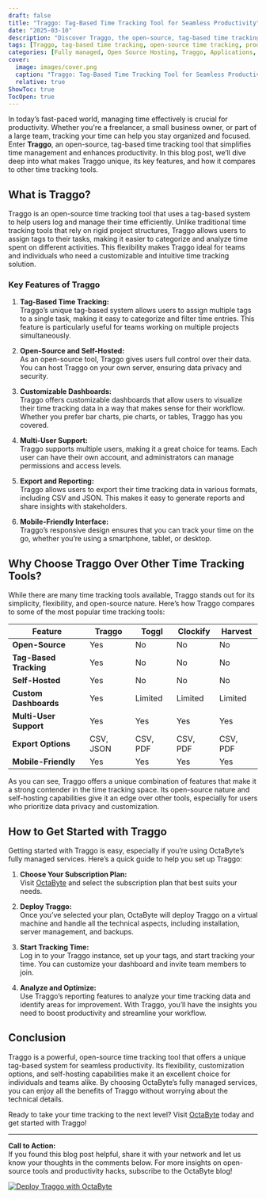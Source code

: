 ```yaml
---
draft: false
title: "Traggo: Tag-Based Time Tracking Tool for Seamless Productivity"
date: "2025-03-10"
description: "Discover Traggo, the open-source, tag-based time tracking tool designed to boost productivity and simplify project management. Learn how Traggo stands out from other time tracking tools and why it’s the perfect choice for teams and individuals."
tags: [Traggo, tag-based time tracking, open-source time tracking, productivity tools, project management, time tracking software, Traggo vs other tools, Traggo features, Traggo benefits]
categories: [Fully managed, Open Source Hosting, Traggo, Applications, Others]
cover:
  image: images/cover.png
  caption: "Traggo: Tag-Based Time Tracking Tool for Seamless Productivity"
  relative: true
ShowToc: true
TocOpen: true
---
```



In today’s fast-paced world, managing time effectively is crucial for productivity. Whether you're a freelancer, a small business owner, or part of a large team, tracking your time can help you stay organized and focused. Enter **Traggo**, an open-source, tag-based time tracking tool that simplifies time management and enhances productivity. In this blog post, we’ll dive deep into what makes Traggo unique, its key features, and how it compares to other time tracking tools.

## What is Traggo?

Traggo is an open-source time tracking tool that uses a tag-based system to help users log and manage their time efficiently. Unlike traditional time tracking tools that rely on rigid project structures, Traggo allows users to assign tags to their tasks, making it easier to categorize and analyze time spent on different activities. This flexibility makes Traggo ideal for teams and individuals who need a customizable and intuitive time tracking solution.

### Key Features of Traggo

1. **Tag-Based Time Tracking:**  
   Traggo’s unique tag-based system allows users to assign multiple tags to a single task, making it easy to categorize and filter time entries. This feature is particularly useful for teams working on multiple projects simultaneously.

2. **Open-Source and Self-Hosted:**  
   As an open-source tool, Traggo gives users full control over their data. You can host Traggo on your own server, ensuring data privacy and security.

3. **Customizable Dashboards:**  
   Traggo offers customizable dashboards that allow users to visualize their time tracking data in a way that makes sense for their workflow. Whether you prefer bar charts, pie charts, or tables, Traggo has you covered.

4. **Multi-User Support:**  
   Traggo supports multiple users, making it a great choice for teams. Each user can have their own account, and administrators can manage permissions and access levels.

5. **Export and Reporting:**  
   Traggo allows users to export their time tracking data in various formats, including CSV and JSON. This makes it easy to generate reports and share insights with stakeholders.

6. **Mobile-Friendly Interface:**  
   Traggo’s responsive design ensures that you can track your time on the go, whether you’re using a smartphone, tablet, or desktop.

## Why Choose Traggo Over Other Time Tracking Tools?

While there are many time tracking tools available, Traggo stands out for its simplicity, flexibility, and open-source nature. Here’s how Traggo compares to some of the most popular time tracking tools:

| Feature                | Traggo                     | Toggl                     | Clockify                 | Harvest                  |
|------------------------|----------------------------|---------------------------|--------------------------|--------------------------|
| **Open-Source**        | Yes                        | No                        | No                       | No                       |
| **Tag-Based Tracking** | Yes                        | No                        | No                       | No                       |
| **Self-Hosted**        | Yes                        | No                        | No                       | No                       |
| **Custom Dashboards**  | Yes                        | Limited                   | Limited                  | Limited                  |
| **Multi-User Support** | Yes                        | Yes                       | Yes                      | Yes                      |
| **Export Options**     | CSV, JSON                  | CSV, PDF                  | CSV, PDF                 | CSV, PDF                 |
| **Mobile-Friendly**    | Yes                        | Yes                       | Yes                      | Yes                      |

As you can see, Traggo offers a unique combination of features that make it a strong contender in the time tracking space. Its open-source nature and self-hosting capabilities give it an edge over other tools, especially for users who prioritize data privacy and customization.

## How to Get Started with Traggo

Getting started with Traggo is easy, especially if you’re using OctaByte’s fully managed services. Here’s a quick guide to help you set up Traggo:

1. **Choose Your Subscription Plan:**  
   Visit [OctaByte](https://octabyte.io) and select the subscription plan that best suits your needs.

2. **Deploy Traggo:**  
   Once you’ve selected your plan, OctaByte will deploy Traggo on a virtual machine and handle all the technical aspects, including installation, server management, and backups.

3. **Start Tracking Time:**  
   Log in to your Traggo instance, set up your tags, and start tracking your time. You can customize your dashboard and invite team members to join.

4. **Analyze and Optimize:**  
   Use Traggo’s reporting features to analyze your time tracking data and identify areas for improvement. With Traggo, you’ll have the insights you need to boost productivity and streamline your workflow.

## Conclusion

Traggo is a powerful, open-source time tracking tool that offers a unique tag-based system for seamless productivity. Its flexibility, customization options, and self-hosting capabilities make it an excellent choice for individuals and teams alike. By choosing OctaByte’s fully managed services, you can enjoy all the benefits of Traggo without worrying about the technical details.

Ready to take your time tracking to the next level? Visit [OctaByte](https://octabyte.io) today and get started with Traggo!

---

**Call to Action:**  
If you found this blog post helpful, share it with your network and let us know your thoughts in the comments below. For more insights on open-source tools and productivity hacks, subscribe to the OctaByte blog!

[![Deploy Traggo with OctaByte](/images/deploy-on-octabyte.png)](https://octabyte.io/fully-managed-open-source-services/applications/others/traggo)
